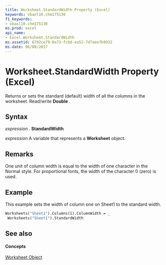 ```yaml
---
title: Worksheet.StandardWidth Property (Excel)
keywords: vbaxl10.chm175130
f1_keywords:
- vbaxl10.chm175130
ms.prod: excel
api_name:
- Excel.Worksheet.StandardWidth
ms.assetid: 6792ce79-0a73-fcbd-ea52-7d7aee7b9932
ms.date: 06/08/2017
---
```



# Worksheet.StandardWidth Property (Excel)

Returns or sets the standard (default) width of all the columns in the worksheet. Read/write  **Double** .


## Syntax

 _expression_ . **StandardWidth**

 _expression_ A variable that represents a **Worksheet** object.


## Remarks

One unit of column width is equal to the width of one character in the Normal style. For proportional fonts, the width of the character 0 (zero) is used.


## Example

This example sets the width of column one on Sheet1 to the standard width.


```vb
Worksheets("Sheet1").Columns(1).ColumnWidth = _ 
 Worksheets("Sheet1").StandardWidth
```


## See also


#### Concepts


[Worksheet Object](Excel.Worksheet.md)

